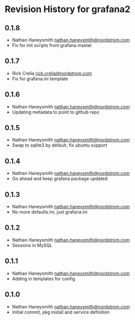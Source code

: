 # Revision History for grafana2

## 0.1.8
- Nathan Haneysmith <nathan.haneysmtih@nordstrom.com>
- Fix for init scripts from grafana master

## 0.1.7
- Rick Crelia <rick.crelia@nordstrom.com>
- Fix for grafana.ini template

## 0.1.6
- Nathan Haneysmith <nathan.haneysmith@nordstrom.com>
- Updating metadata to point to github repo

## 0.1.5
- Nathan Haneysmith <nathan.haneysmith@nordstrom.com>
- Swap to sqlite3 by default, fix ubuntu support

## 0.1.4
- Nathan Haneysmith <nathan.haneysmith@nordstrom.com>
- Go ahead and keep grafana package updated

## 0.1.3
- Nathan Haneysmith <nathan.haneysmith@nordstrom.com>
- No more defaults.ini, just grafana.ini

## 0.1.2
- Nathan Haneysmith <nathan.haneysmith@nordstrom.com>
- Sessions in MySQL

## 0.1.1
- Nathan Haneysmith <nathan.haneysmith@nordstrom.com>
- Adding in templates for config

## 0.1.0
- Nathan Haneysmith <nathan.haneysmith@nordstrom.com>
- Initial commit, pkg install and service definition
